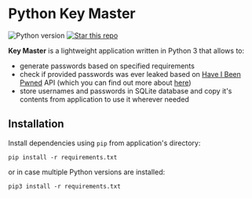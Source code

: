 # Python Key Master
<img border=0 src="https://img.shields.io/badge/python-3.8.1+-blue.svg?style=flat" alt="Python version"></a>
[<a target="new" href="https://github.com/From3/Portfolio-Key_Master"><img border=0 src="https://img.shields.io/github/stars/From3/Portfolio-Key_Master.svg?style=social&label=Star&maxAge=60" alt="Star this repo"></a>](https://img.shields.io/github/stars/from3/portfolio-key_master?style=social)

**Key Master** is a lightweight application written in Python 3 that allows to:
* generate passwords based on specified requirements
* check if provided passwords was ever leaked based on [Have I Been Pwned](https://haveibeenpwned.com/) API (which you can find out more about [here](https://haveibeenpwned.com/API/v3))
* store usernames and passwords in SQLite database and copy it's contents from application to use it wherever needed

## Installation

Install dependencies using `pip` from application's directory:

```
pip install -r requirements.txt
```

or in case multiple Python versions are installed:

```
pip3 install -r requirements.txt
```
